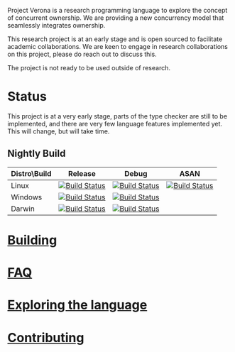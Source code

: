 
Project Verona is a research programming language to explore the concept of
concurrent ownership.  We are providing a new concurrency model that seamlessly
integrates ownership.

This research project is at an early stage and is open sourced to facilitate 
academic collaborations.  We are keen to engage in research collaborations on
this project, please do reach out to discuss this.

The project is not ready to be used outside of research.

# Status

This project is at a very early stage, parts of the type checker are still to be
implemented, and there are very few language features implemented yet. This will
change, but will take time.

## Nightly Build

Distro\Build | Release | Debug | ASAN 
--------|---------|-------|--------
Linux | [![Build Status](https://dev.azure.com/ProjectVeronaCI/Project%20Verona/_apis/build/status/Verona%20Nightly?branchName=master&jobName=Linux&configuration=Linux%20Clang%20Release)](https://dev.azure.com/ProjectVeronaCI/Project%20Verona/_build/latest?definitionId=6&branchName=master) | [![Build Status](https://dev.azure.com/ProjectVeronaCI/Project%20Verona/_apis/build/status/Verona%20Nightly?branchName=master&jobName=Linux&configuration=Linux%20Clang%20Debug)](https://dev.azure.com/ProjectVeronaCI/Project%20Verona/_build/latest?definitionId=6&branchName=master) | [![Build Status](https://dev.azure.com/ProjectVeronaCI/Project%20Verona/_apis/build/status/Verona%20Nightly?branchName=master&jobName=Linux&configuration=Linux%20Clang%20Debug%20(ASAN))](https://dev.azure.com/ProjectVeronaCI/Project%20Verona/_build/latest?definitionId=6&branchName=master)
Windows | [![Build Status](https://dev.azure.com/ProjectVeronaCI/Project%20Verona/_apis/build/status/Verona%20Nightly?branchName=master&jobName=Windows&configuration=Windows%20Release)](https://dev.azure.com/ProjectVeronaCI/Project%20Verona/_build/latest?definitionId=6&branchName=master) | [![Build Status](https://dev.azure.com/ProjectVeronaCI/Project%20Verona/_apis/build/status/Verona%20Nightly?branchName=master&jobName=Windows&configuration=Windows%20RelWithDebInfo)](https://dev.azure.com/ProjectVeronaCI/Project%20Verona/_build/latest?definitionId=6&branchName=master) |
Darwin | [![Build Status](https://dev.azure.com/ProjectVeronaCI/Project%20Verona/_apis/build/status/Verona%20Nightly?branchName=master&jobName=macOS&configuration=macOS%20Release)](https://dev.azure.com/ProjectVeronaCI/Project%20Verona/_build/latest?definitionId=6&branchName=master) | [![Build Status](https://dev.azure.com/ProjectVeronaCI/Project%20Verona/_apis/build/status/Verona%20Nightly?branchName=master&jobName=macOS&configuration=macOS%20Debug)](https://dev.azure.com/ProjectVeronaCI/Project%20Verona/_build/latest?definitionId=6&branchName=master) |

# [Building](docs/building.md)

# [FAQ](docs/faq.md)

# [Exploring the language](docs/explore.md)

# [Contributing](CONTRIBUTING.md)
